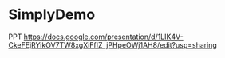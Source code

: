 # SimplyDemo


PPT
https://docs.google.com/presentation/d/1LIK4V-CkeFEjRYikOV7TW8xgXiFfIZ_jPHpeOWj1AH8/edit?usp=sharing
